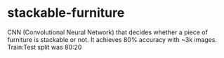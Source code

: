 # stackable-furniture
CNN (Convolutional Neural Network) that decides whether a piece of furniture is stackable or not. It achieves 80% accuracy with ~3k images. Train:Test split was 80:20
